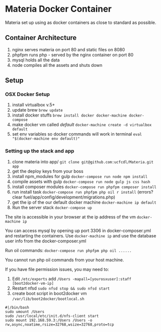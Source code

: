 # Materia Docker Container

Materia set up using as docker containers as close to standard as possible.

## Container Architecture

 1. nginx serves materia on port 80 and static files on 8080
 3. phpfpm runs php - served by the nginx container on port 80
 4. mysql holds all the data
 5. node compiles all the assets and shuts down

## Setup

###  OSX Docker Setup
1. install virtualbox v.5+
2. update brew `brew update`
3. install docker stuffs `brew install docker docker-machine docker-compose`
5. make docker vm called *default* `docker-machine create -d virtualbox default`
6. set env variables so docker commands will work in terminal `eval "$(docker-machine env default)"`

### Setting up the stack and app

1. clone materia into app/ `git clone git@github.com:ucfcdl/Materia.git app`
2. get the deploy keys from your boss
3. install npm_modules for gulp `docker-compose run node npm install`
4. compile assets with gulp `docker-compose run node gulp js css hash`
5. install composer modules `docker-compose run phpfpm composer install`
6. run install task `docker-compose run phpfpm php oil r install` (errors? clear fuel/app/config/development/migrations.php)
7. get the ip of the our default docker machine `docker-machine ip default`
8. Run the server stack `docker-compose up`


The site is accessible in your browser at the ip address of the vm `docker-machine ip`

You can access mysql by opening up port 3306 in docker-composer.yml and restarting the containers. Use `docker-machine ip` and use the database user info from the docker-composer.yml

Run oil commands: `docker-compose run phpfpm php oil ......`

You cannot run php oil commands from your host machine.

If you have file permission issues, you may need to:

1. Edit `/etc/exports` add `/Users -mapall=[yourosxuser]:staff [boot2docker-vm-ip]`
2. Restart nfsd `sudo nfsd stop && sudo nfsd start`
3. create boot script in boot2docker vm `/var/lib/boot2docker/bootlocal.sh`
```
#|/bin/bash
sudo umount /Users
sudo /usr/local/etc/init.d/nfs-client start
sudo mount 192.168.59.3:/Users /Users -o rw,async,noatime,rsize=32768,wsize=32768,proto=tcp
```